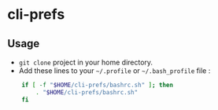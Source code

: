 cli-prefs
=========

Usage
-----

* `git clone` project in your home directory.
* Add these lines to your `~/.profile` or `~/.bash_profile` file :

```bash
    if [ -f "$HOME/cli-prefs/bashrc.sh" ]; then
        . "$HOME/cli-prefs/bashrc.sh"
    fi
```

